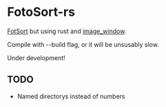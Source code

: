 # FotoSort-rs
[FotSort](https://github.com/phil0x2e/FotoSort) but using rust and [image\_window](https://github.com/phil0x2e/image_window).

Compile with --build flag, or it will be unsusably slow.

Under development!
## TODO
- Named directorys instead of numbers

